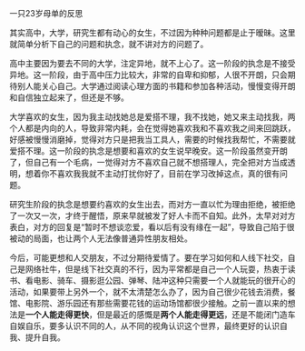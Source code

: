 

一只23岁母单的反思

其实高中，大学，研究生都有动心的女生，不过因为种种问题都是止于暧昧。这里就简单分析下自己的问题和执念，就不讲对方的问题了。

高中主要因为要去不同的大学，注定异地，就不上心了。这一阶段的执念是不接受异地。这一阶段，由于高中压力比较大，非常的自卑和抑郁，人很不开朗，只会期待别人能关心自己。大学通过阅读心理方面的书籍和参加各种活动，慢慢变得开朗和自信独立起来了，但还是不够。

大学喜欢的女生，因为我主动找她总是爱搭不理，我不找她，她又来主动找我，两个人都是内向的人，导致非常内耗，会在觉得她喜欢我和不喜欢我之间来回跳跃，好感被慢慢消磨掉，觉得对方只是把我当工具人，需要的时候找我帮忙，不需要就爱搭不理。这一阶段的执念是想要和喜欢的女生说早晚安。这一阶段虽然变开朗了，但自己有一个毛病，一觉得对方不喜欢自己就不想搭理人，完全把对方当成透明，想着你不喜欢我我就不主动打扰你好了，目前在学习改掉这点，真的很有问题。

研究生阶段的执念是想要约喜欢的女生出去，而对方一直以忙为理由拒绝，被拒绝了一次又一次，才终于醒悟，原来早就被发了好人卡而不自知。此外，太早对对方表白，对方的回复是“暂时不想谈恋爱，看以后有没有缘在一起”，导致自己陷于很被动的局面，也让两个人无法像普通异性朋友相处。

今后，可能更想和人交朋友，不过分期待爱情了。要在学习如何和人线下社交，自己是网络社牛，但是线下社交真的不行，因为平常都是自己一个人玩耍，热衷于读书、看电影、骑车、摄影逛公园、弹琴、陆冲这种只需要一个人就能玩的很开心的活动，如果要带上另外一个，就不太清楚怎么办了，因为自己很少花钱去消费，餐馆、电影院、游乐园还有那些需要花钱的运动场馆都很少接触。之前一直以来的想法是**一个人能走得更快**，但是最近的感慨是**两个人能走得更远**，还是不能闭门造车自娱自乐，要多认识不同的人，从不同的视角认识这个世界，最终更好的认识自我、提升自我。
